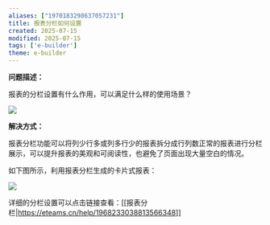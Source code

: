 ```yaml
---
aliases: ["1970183298637057231"]
title: 报表分栏如何设置
created: 2025-07-15
modified: 2025-07-15
tags: ['e-builder']
theme: e-builder
---
```


**问题描述：**

报表的分栏设置有什么作用，可以满足什么样的使用场景？

![](e7d77f26d45dcef13f60e1db6e9e75f3.jpg)

**解决方式：**

报表分栏功能可以将列少行多或列多行少的报表拆分成行列数正常的报表进行分栏展示，可以提升报表的美观和可阅读性，也避免了页面出现大量空白的情况。

如下图所示，利用报表分栏生成的卡片式报表：

![](d25fe536816c1609fa4e357055a6707e.jpg)

详细的分栏设置可以点击链接查看：[[报表分栏|https://eteams.cn/help/1968233038813566348]]